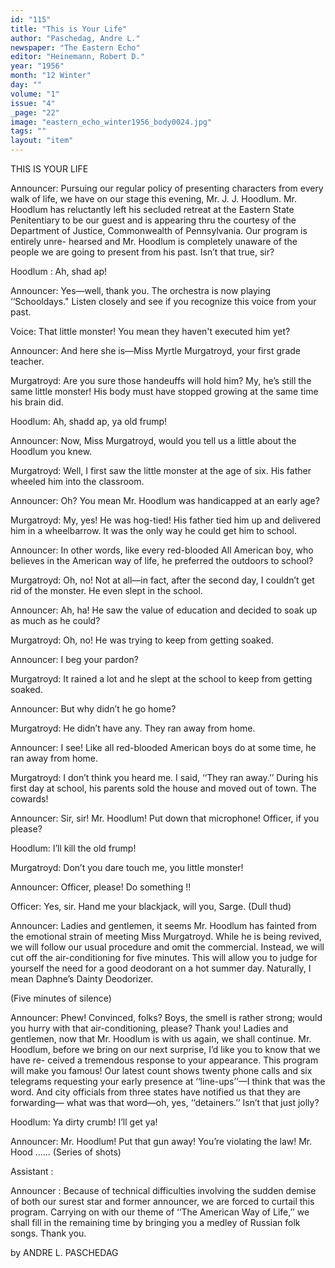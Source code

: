 ```yaml
---
id: "115"
title: "This is Your Life"
author: "Paschedag, Andre L."
newspaper: "The Eastern Echo"
editor: "Heinemann, Robert D."
year: "1956"
month: "12 Winter"
day: ""
volume: "1"
issue: "4"
_page: "22"
image: "eastern_echo_winter1956_body0024.jpg"
tags: ""
layout: "item"
---
```

THIS IS YOUR LIFE

Announcer: Pursuing our regular policy of presenting characters from every walk of
life, we have on our stage this evening, Mr. J. J. Hoodlum. Mr. Hoodlum
has reluctantly left his secluded retreat at the Eastern State Penitentiary
to be our guest and is appearing thru the courtesy of the Department of
Justice, Commonwealth of Pennsylvania. Our program is entirely unre-
hearsed and Mr. Hoodlum is completely unaware of the people we are going
to present from his past. Isn’t that true, sir?

Hoodlum : Ah, shad ap!

Announcer: Yes—well, thank you. The orchestra is now playing ‘‘Schooldays." Listen
closely and see if you recognize this voice from your past.

Voice: That little monster! You mean they haven't executed him yet?

Announcer: And here she is—Miss Myrtle Murgatroyd, your first grade teacher.

Murgatroyd: Are you sure those handeuffs will hold him? My, he’s still the same little
monster! His body must have stopped growing at the same time his brain did.

Hoodlum: Ah, shadd ap, ya old frump!
 
Announcer: Now, Miss Murgatroyd, would you tell us a little about the Hoodlum you knew.

Murgatroyd: Well, I first saw the little monster at the age of six. His father wheeled
him into the classroom.

Announcer: Oh? You mean Mr. Hoodlum was handicapped at an early age?

Murgatroyd: My, yes! He was hog-tied! His father tied him up and delivered him in a
wheelbarrow. It was the only way he could get him to school.

Announcer: In other words, like every red-blooded All American boy, who believes in the
American way of life, he preferred the outdoors to school?

Murgatroyd: Oh, no! Not at all—in fact, after the second day, I couldn’t get rid of the
monster. He even slept in the school.

Announcer: Ah, ha! He saw the value of education and decided to soak up as much as he
could?

Murgatroyd: Oh, no! He was trying to keep from getting soaked.
 
Announcer: I beg your pardon?

Murgatroyd: It rained a lot and he slept at the school to keep from getting soaked.

Announcer: But why didn’t he go home?

Murgatroyd: He didn’t have any. They ran away from home.

Announcer: I see! Like all red-blooded American boys do at some time, he ran away
from home.

Murgatroyd: I don’t think you heard me. I said, ‘‘They ran away.’’ During his first
day at school, his parents sold the house and moved out of town. The
cowards!

Announcer: Sir, sir! Mr. Hoodlum! Put down that microphone! Officer, if you please?
 
Hoodlum: I’ll kill the old frump!

Murgatroyd: Don’t you dare touch me, you little monster!

Announcer: Officer, please! Do something !!

Officer: Yes, sir. Hand me your blackjack, will you, Sarge. (Dull thud)

Announcer: Ladies and gentlemen, it seems Mr. Hoodlum has fainted from the emotional
strain of meeting Miss Murgatroyd. While he is being revived, we will
follow our usual procedure and omit the commercial. Instead, we will cut
off the air-conditioning for five minutes. This will allow you to judge for
yourself the need for a good deodorant on a hot summer day. Naturally, I
mean Daphne’s Dainty Deodorizer.

(Five minutes of silence)

Announcer: Phew! Convinced, folks? Boys, the smell is rather strong; would you hurry
with that air-conditioning, please? Thank you! Ladies and gentlemen,
now that Mr. Hoodlum is with us again, we shall continue. Mr. Hoodlum,
before we bring on our next surprise, I’d like you to know that we have re-
ceived a tremendous response to your appearance. This program will make
you famous! Our latest count shows twenty phone calls and six telegrams
requesting your early presence at ‘‘line-ups’’—I think that was the word.
And city officials from three states have notified us that they are forwarding—
what was that word—oh, yes, ‘‘detainers.’’ Isn’t that just jolly?

Hoodlum: Ya dirty crumb! I’ll get ya!

Announcer: Mr. Hoodlum! Put that gun away! You’re violating the law! Mr.
Hood ...... (Series of shots)

Assistant : 

Announcer : Because of technical difficulties involving the sudden demise of both our
surest star and former announcer, we are forced to curtail this program.
Carrying on with our theme of ‘‘The American Way of Life,’’ we shall fill in
the remaining time by bringing you a medley of Russian folk songs.
Thank you.

by ANDRE L. PASCHEDAG
